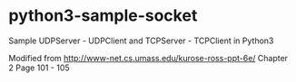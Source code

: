 # python3-sample-socket
Sample UDPServer - UDPClient and TCPServer - TCPClient
in Python3

Modified from http://www-net.cs.umass.edu/kurose-ross-ppt-6e/ Chapter 2 Page 101 - 105
